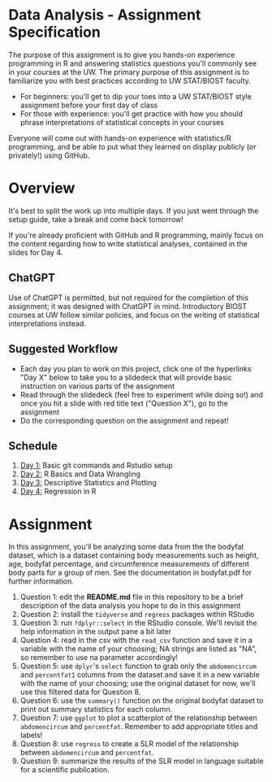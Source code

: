 # Data Analysis - Assignment Specification

The purpose of this assignment is to give you hands-on experience programming in R and answering statistics questions you'll commonly see in your courses at the UW. The primary purpose of this assignment is to familiarize you with best practices according to UW STAT/BIOST faculty.

- For beginners: you'll get to dip your toes into a UW STAT/BIOST style assignment before your first day of class
- For those with experience: you'll get practice with how you should phrase interpretations of statistical concepts in your courses

Everyone will come out with hands-on experience with statistics/R programming, and be able to put what they learned on display publicly (or privately!) using GitHub.

# Overview

It's best to split the work up into multiple days. If you just went through the setup guide, take a break and come back tomorrow!

If you're already proficient with GitHub and R programming, mainly focus on the content regarding how to write statistical analyses, contained in the slides for Day 4.

## ChatGPT

Use of ChatGPT is permitted, but not required for the completion of this assignment; it was designed with ChatGPT in mind. Introductory BIOST courses at UW follow similar policies, and focus on the writing of statistical interpretations instead.


## Suggested Workflow

- Each day you plan to work on this project, click one of the hyperlinks "Day X" below to take you to a slidedeck that will provide basic instruction on various parts of the assignment
- Read through the slidedeck (feel free to experiment while doing so!) and once you hit a slide with red title text ("Question X"), go to the assignment
- Do the corresponding question on the assignment and repeat!

## Schedule

<!-- lets try to stay away from base r commands for now, mention ChatGPT is ok for code, but not for analysis -->

1. [Day 1:](https://docs.google.com/presentation/d/1ZbkhEe2oIbKtkKZFMg64hnVnUX3RPu_eSJ1dRR2xslY/edit?usp=sharing) Basic git commands and Rstudio setup
1. [Day 2:](https://docs.google.com/presentation/d/1z-T-SRFQyL5lYsLgSDSbgguDmFFsyfDfnjsd_r4dUQY/edit?usp=sharing) R Basics and Data Wrangling
1. [Day 3:](https://docs.google.com/presentation/d/1CbUCN9RhhKkkofRPcjBPxe6D2AnutVX9RoX4jvBKadU/edit?usp=sharing) Descriptive Statistics and Plotting
1. [Day 4:](https://docs.google.com/presentation/d/1ymt9pRfz-BL_83jhW0XJGVtkFKZB_TK1yr8xqxwRUXY/edit?usp=sharing) Regression in R

# Assignment

In this assignment, you'll be analyzing some data from the the bodyfat dataset, which is a dataset containing body measurements such as height, age, bodyfat percentage, and circumference measurements of different body parts for a group of men. See the documentation in bodyfat.pdf for further information.

1. Question 1: edit the **README.md** file in this repository to be a brief description of the data analysis you hope to do in this assignment
1. Question 2: install the `tidyverse` and `regress` packages within RStudio
1. Question 3: run `?dplyr::select` in the RStudio console. We'll revisit the help information in the output pane a bit later
1. Question 4: read in the csv with the `read_csv` function and save it in a variable with the name of your choosing; NA strings are listed as "NA", so remember to use na parameter accordingly!
1. Question 5: use `dplyr`'s `select` function to grab only the `abdomencircum` and `percentfat1` columns from the dataset and save it in a new variable with the name of your choosing; use the original dataset for now, we'll use this filtered data for Question 8.
1. Question 6: use the `summary()` function on the original bodyfat dataset to print out summary statistics for each column.
1. Question 7: use `ggplot` to plot a scatterplot of the relationship between `abdomencircum` and `percentfat`. Remember to add appropriate titles and labels!
1. Question 8: use `regress` to create a SLR model of the relationship between `abdomencircum` and `percentfat`.
1. Question 9: summarize the results of the SLR model in language suitable for a scientific publication.